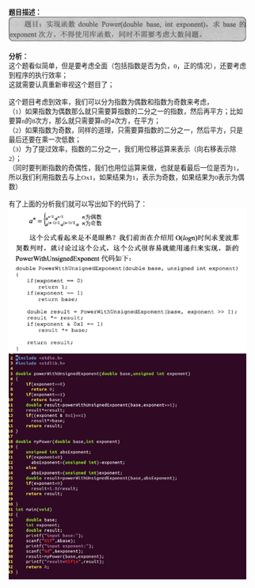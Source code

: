 <html>
<head>
  <title>Evernote Export</title>
  <basefont face="微软雅黑" size="2" />
  <meta http-equiv="Content-Type" content="text/html;charset=utf-8" />
  <meta name="exporter-version" content="Evernote Windows/302292 (zh-CN); Windows/10.0.10586 (Win64);"/>
  <style>
    body, td {
      font-family: 微软雅黑;
      font-size: 10pt;
    }
  </style>
</head>
<body>
<a name="2043"/>

<div>
<span><div><b>题目描述：</b></div><div><img src="readme_files/Image.png" type="image/png" style="height: auto;"/></div><div><br/></div><div><b>分析：</b></div><div>这个题看似简单，但是要考虑全面（包括指数是否为负，0，正的情况），还要考虑到程序的执行效率；</div><div>这就需要认真重新审视这个题目了；</div><div><br/></div><div>这个题目考虑到效率，我们可以分为指数为偶数和指数为奇数来考虑，</div><div>（1）如果指数为偶数那么就只需要算指数的二分之一的指数，然后再平方；比如要算n的8次方，那么就只需要算n的4次方，在平方；</div><div>（2）如果指数为奇数，同样的道理，只需要算指数的二分之一，然后平方，只是最后还要在乘一次低数；</div><div>（3）为了提过效率，指数的二分之一，我们用位移运算来表示（向右移表示除2）；</div><div>（同时要判断指数的奇偶性，我们也用位运算来做，也就是看最后一位是否为1，所以我们利用指数去与上Ox1，如果结果为1，表示为奇数，如果结果为0表示为偶数）</div><div><br/></div><div>有了上面的分析我们就可以写出如下的代码了：</div><div><img src="readme_files/Image [1].png" type="image/png" style="height:auto;" width="576"/></div><div><img src="readme_files/Image [2].png" type="image/png" style="height:auto;" width="499"/></div><div><br/></div></span>
</div></body></html> 